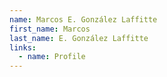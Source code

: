 ```yaml
---
name: Marcos E. González Laffitte
first_name: Marcos
last_name: E. González Laffitte
links:
  - name: Profile
---
```

